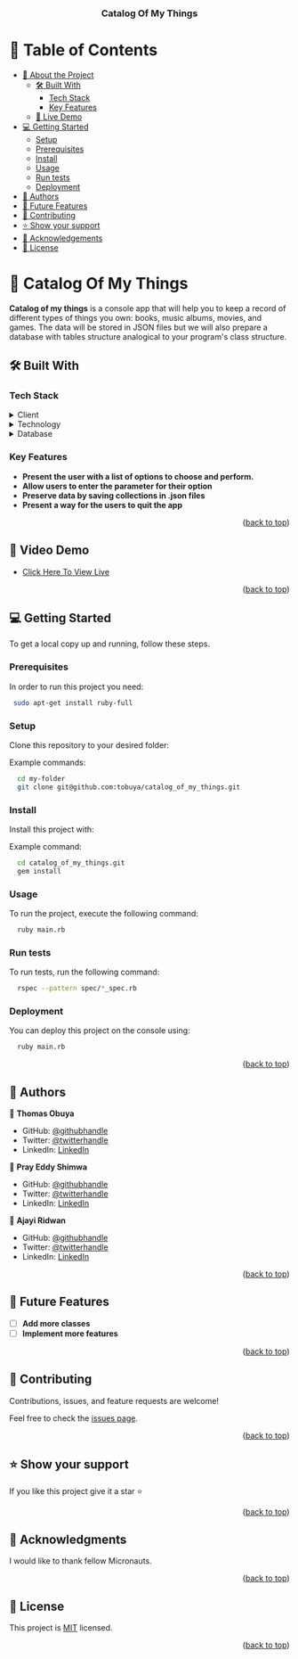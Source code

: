 <a name="readme-top"></a>

<div align="center">

  <h3><b>Catalog Of My Things</b></h3>

</div>

# 📗 Table of Contents

- [📖 About the Project](#about-project)
  - [🛠 Built With](#built-with)
    - [Tech Stack](#tech-stack)
    - [Key Features](#key-features)
  - [🚀 Live Demo](#live-demo)
- [💻 Getting Started](#getting-started)
  - [Setup](#setup)
  - [Prerequisites](#prerequisites)
  - [Install](#install)
  - [Usage](#usage)
  - [Run tests](#run-tests)
  - [Deployment](#triangular_flag_on_post-deployment)
- [👥 Authors](#authors)
- [🔭 Future Features](#future-features)
- [🤝 Contributing](#contributing)
- [⭐️ Show your support](#support)
- [🙏 Acknowledgements](#acknowledgements)
- [📝 License](#license)

# 📖 Catalog Of My Things <a name="about-project"></a>

**Catalog of my things** is a  console app that will help you to keep a record of different types of things you own: books, music albums, movies, and games. The data will be stored in JSON files but we will also prepare a database with tables structure analogical to your program's class structure.

## 🛠 Built With <a name="built-with"></a>

### Tech Stack <a name="tech-stack"></a>

<details>
  <summary>Client</summary>
  <ul>
    <li><a href="https://ruby-doc.org/">Ruby</a></li>
  </ul>
</details>

<details>
  <summary>Technology</summary>
  <ul>
    <li><a href="http://github.com/">GitHub</a></li>
  </ul>
</details>

<details>
<summary>Database</summary>
  <ul>
    <li><a href="https://www.postgresql.org/">PostgreSQL</a></li>
  </ul>
</details>

### Key Features <a name="key-features"></a>

- **Present the user with a list of options to choose and perform.**
- **Allow users to enter the parameter for their option**
- **Preserve data by saving collections in .json files**
- **Present a way for the users to quit the app**

<p align="right">(<a href="#readme-top">back to top</a>)</p>

## 🚀 Video Demo <a name="live-demo"></a>

- [Click Here To View Live](https://drive.google.com/file/d/1y8INxgxfKhlF7uADXs4XbN86ghBsP5Hy/view?usp=share_link)

<p align="right">(<a href="#readme-top">back to top</a>)</p>

## 💻 Getting Started <a name="getting-started"></a>

To get a local copy up and running, follow these steps.

### Prerequisites

In order to run this project you need:


```sh
 sudo apt-get install ruby-full
```


### Setup

Clone this repository to your desired folder:

Example commands:

```sh
  cd my-folder
  git clone git@github.com:tobuya/catalog_of_my_things.git
```

### Install

Install this project with:

Example command:

```sh
  cd catalog_of_my_things.git
  gem install
```

### Usage

To run the project, execute the following command:


```sh
  ruby main.rb
```

### Run tests

To run tests, run the following command:

```sh
  rspec --pattern spec/*_spec.rb
```

### Deployment

You can deploy this project on the console using:

```sh
  ruby main.rb
```

<p align="right">(<a href="#readme-top">back to top</a>)</p>


## 👥 Authors <a name="authors"></a>

👤 **Thomas Obuya**

- GitHub: [@githubhandle](https://github.com/tobuya)
- Twitter: [@twitterhandle](https://twitter.com/MullerTheGreat1)
- LinkedIn: [LinkedIn](https://linkedin.com/in/tobuya/)

👤 **Pray Eddy Shimwa**

- GitHub: [@githubhandle](https://github.com/EddyShimwa)
- Twitter: [@twitterhandle](https://twitter.com/pray_eddy)
- LinkedIn: [LinkedIn](https://linkedin.com/in/pray-eddy-shimwa-18a6751b6/)

👤 **Ajayi Ridwan**

- GitHub: [@githubhandle](https://github.com/Ridwanullahi-code)
- Twitter: [@twitterhandle](https://twitter.com/Ridwanullahi22)
- LinkedIn: [LinkedIn](https://linkedin.com/in/ajayi-ridwan-2a1515199/)

<p align="right">(<a href="#readme-top">back to top</a>)</p>


## 🔭 Future Features <a name="future-features"></a>

- [ ] **Add more classes**
- [ ] **Implement more features**

<p align="right">(<a href="#readme-top">back to top</a>)</p>

<!-- CONTRIBUTING -->

## 🤝 Contributing <a name="contributing"></a>

Contributions, issues, and feature requests are welcome!

Feel free to check the [issues page](https://github.com/tobuya/catalog_of_my_things/issues/).

<p align="right">(<a href="#readme-top">back to top</a>)</p>

<!-- SUPPORT -->

## ⭐️ Show your support <a name="support"></a>

If you like this project give it a star ⭐️

<p align="right">(<a href="#readme-top">back to top</a>)</p>

## 🙏 Acknowledgments <a name="acknowledgements"></a>

I would like to thank fellow Micronauts.

<p align="right">(<a href="#readme-top">back to top</a>)</p>

## 📝 License <a name="license"></a>

This project is [MIT](https://github.com/tobuya/catalog_of_my_things/blob/dev/Licence) licensed.

<p align="right">(<a href="#readme-top">back to top</a>)</p>
